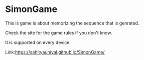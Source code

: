 # SimonGame
This is game is about memorizing the  sequence that is genrated.

Check the site for the game rules if you don't know.

It is supported on every device.

Link:https://sahityauniyal.github.io/SimonGame/

